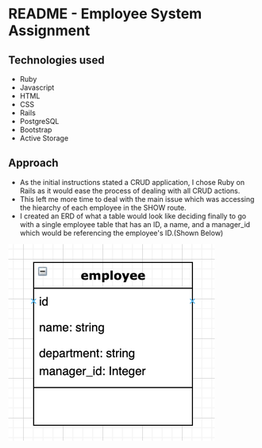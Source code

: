 # README - Employee System Assignment 

## Technologies used
- Ruby
- Javascript
- HTML
- CSS
- Rails 
- PostgreSQL
- Bootstrap
- Active Storage


## Approach
- As the initial instructions stated a CRUD application, I chose Ruby on Rails as it would ease the process of dealing with all CRUD actions.
- This left me more time to deal with the main issue which was accessing the hiearchy of each employee in the SHOW route. 
- I created an ERD of what a table would look like deciding finally to go with a single employee table that has an ID, a name, and a manager_id which would be referencing the employee's ID.(Shown Below) 


![ALT text](public/erd.png)


